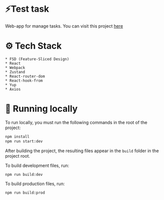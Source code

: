 # ⚡Test task

Web-app for manage tasks. You can visit this project [here](https://test-task-nine-phi.vercel.app/)

# ⚙️ Tech Stack

    * FSD (Feature-Sliced Design)
    * React
    * Webpack
    * Zustand
    * React-router-dom
    * React-hook-from
    * Yup
    * Axios

# 🧬 Running locally

To run locally, you must run the following commands in the root of the project:

```bash
npm install
npm run start:dev
```

After building the project, the resulting files appear in the `build` folder in the project root.

To build development files, run:

```bash
npm run build:dev
```

To build production files, run:

```bash
npm run build:prod
```
